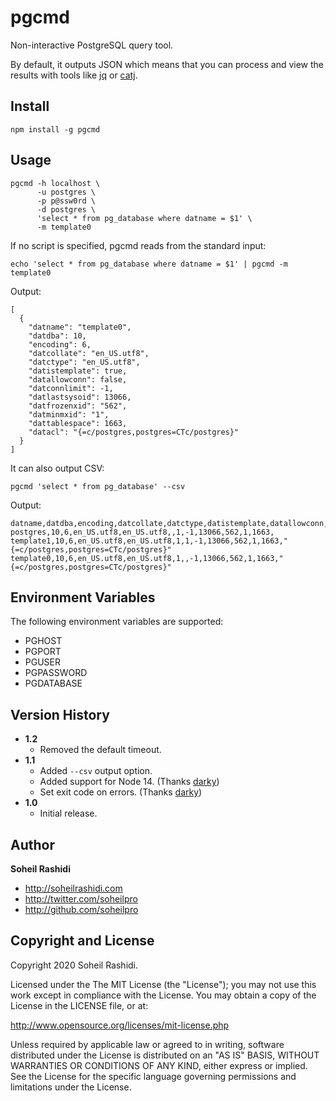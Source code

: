 # pgcmd
Non-interactive PostgreSQL query tool.

By default, it outputs JSON which means that you can process and view the results with tools like [jq](https://stedolan.github.io/jq/manual) or [catj](https://github.com/soheilpro/catj).

## Install

```
npm install -g pgcmd
```

## Usage
```
pgcmd -h localhost \
      -u postgres \
      -p p@ssw0rd \
      -d postgres \
      'select * from pg_database where datname = $1' \
      -m template0
```

If no script is specified, pgcmd reads from the standard input:

```
echo 'select * from pg_database where datname = $1' | pgcmd -m template0
```

Output:
```
[
  {
    "datname": "template0",
    "datdba": 10,
    "encoding": 6,
    "datcollate": "en_US.utf8",
    "datctype": "en_US.utf8",
    "datistemplate": true,
    "datallowconn": false,
    "datconnlimit": -1,
    "datlastsysoid": 13066,
    "datfrozenxid": "562",
    "datminmxid": "1",
    "dattablespace": 1663,
    "datacl": "{=c/postgres,postgres=CTc/postgres}"
  }
]
```

It can also output CSV:

```
pgcmd 'select * from pg_database' --csv
```

Output:
```
datname,datdba,encoding,datcollate,datctype,datistemplate,datallowconn,datconnlimit,datlastsysoid,datfrozenxid,datminmxid,dattablespace,datacl
postgres,10,6,en_US.utf8,en_US.utf8,,1,-1,13066,562,1,1663,
template1,10,6,en_US.utf8,en_US.utf8,1,1,-1,13066,562,1,1663,"{=c/postgres,postgres=CTc/postgres}"
template0,10,6,en_US.utf8,en_US.utf8,1,,-1,13066,562,1,1663,"{=c/postgres,postgres=CTc/postgres}"
```

## Environment Variables
The following environment variables are supported:
- PGHOST
- PGPORT
- PGUSER
- PGPASSWORD
- PGDATABASE

## Version History
+ **1.2**
  + Removed the default timeout.
+ **1.1**
  + Added `--csv` output option.
  + Added support for Node 14. (Thanks [darky](https://github.com/darky))
  + Set exit code on errors. (Thanks [darky](https://github.com/darky))
+ **1.0**
	+ Initial release.

## Author
**Soheil Rashidi**

+ http://soheilrashidi.com
+ http://twitter.com/soheilpro
+ http://github.com/soheilpro

## Copyright and License
Copyright 2020 Soheil Rashidi.

Licensed under the The MIT License (the "License");
you may not use this work except in compliance with the License.
You may obtain a copy of the License in the LICENSE file, or at:

http://www.opensource.org/licenses/mit-license.php

Unless required by applicable law or agreed to in writing, software
distributed under the License is distributed on an "AS IS" BASIS,
WITHOUT WARRANTIES OR CONDITIONS OF ANY KIND, either express or implied.
See the License for the specific language governing permissions and
limitations under the License.
